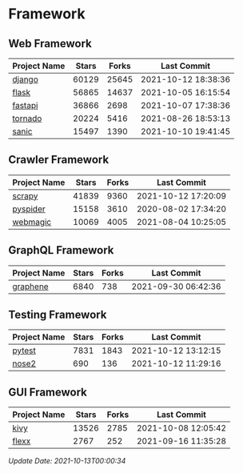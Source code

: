 # Framework

## Web Framework
| Project Name | Stars | Forks | Last Commit |
| ------------ | ----- | ----- | ----------- |
| [django](https://github.com/django/django) | 60129 | 25645 | 2021-10-12 18:38:36 |
| [flask](https://github.com/pallets/flask) | 56865 | 14637 | 2021-10-05 16:15:54 |
| [fastapi](https://github.com/tiangolo/fastapi) | 36866 | 2698 | 2021-10-07 17:38:36 |
| [tornado](https://github.com/tornadoweb/tornado) | 20224 | 5416 | 2021-08-26 18:53:13 |
| [sanic](https://github.com/sanic-org/sanic) | 15497 | 1390 | 2021-10-10 19:41:45 |

## Crawler Framework
| Project Name | Stars | Forks | Last Commit |
| ------------ | ----- | ----- | ----------- |
| [scrapy](https://github.com/scrapy/scrapy) | 41839 | 9360 | 2021-10-12 17:20:09 |
| [pyspider](https://github.com/binux/pyspider) | 15158 | 3610 | 2020-08-02 17:34:20 |
| [webmagic](https://github.com/code4craft/webmagic) | 10069 | 4005 | 2021-08-04 10:25:05 |

## GraphQL Framework
| Project Name | Stars | Forks | Last Commit |
| ------------ | ----- | ----- | ----------- |
| [graphene](https://github.com/graphql-python/graphene) | 6840 | 738 | 2021-09-30 06:42:36 |

## Testing Framework
| Project Name | Stars | Forks | Last Commit |
| ------------ | ----- | ----- | ----------- |
| [pytest](https://github.com/pytest-dev/pytest) | 7831 | 1843 | 2021-10-12 13:12:15 |
| [nose2](https://github.com/nose-devs/nose2) | 690 | 136 | 2021-10-12 11:29:16 |

## GUI Framework
| Project Name | Stars | Forks | Last Commit |
| ------------ | ----- | ----- | ----------- |
| [kivy](https://github.com/kivy/kivy) | 13526 | 2785 | 2021-10-08 12:05:42 |
| [flexx](https://github.com/flexxui/flexx) | 2767 | 252 | 2021-09-16 11:35:28 |

*Update Date: 2021-10-13T00:00:34*